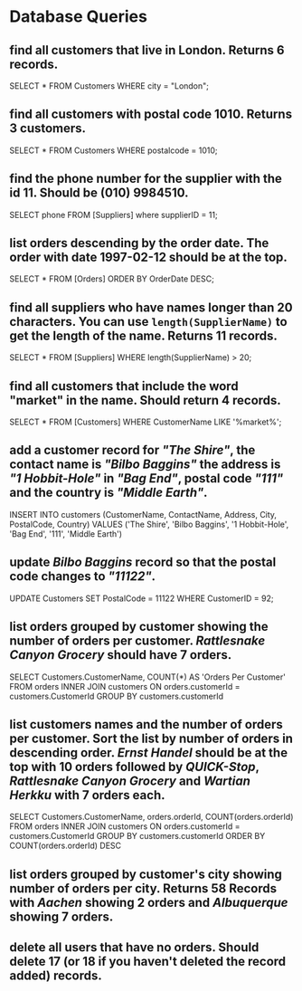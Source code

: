 # Database Queries

## find all customers that live in London. Returns 6 records.
SELECT * FROM Customers WHERE city = "London";

## find all customers with postal code 1010. Returns 3 customers.
SELECT * FROM Customers WHERE postalcode = 1010;

## find the phone number for the supplier with the id 11. Should be (010) 9984510.
SELECT phone FROM [Suppliers] where supplierID = 11;

## list orders descending by the order date. The order with date 1997-02-12 should be at the top.
SELECT * FROM [Orders] ORDER BY OrderDate DESC;

## find all suppliers who have names longer than 20 characters. You can use `length(SupplierName)` to get the length of the name. Returns 11 records.
SELECT * FROM [Suppliers] WHERE length(SupplierName) > 20;

## find all customers that include the word "market" in the name. Should return 4 records.
SELECT * FROM [Customers] WHERE CustomerName LIKE '%market%';

## add a customer record for _"The Shire"_, the contact name is _"Bilbo Baggins"_ the address is _"1 Hobbit-Hole"_ in _"Bag End"_, postal code _"111"_ and the country is _"Middle Earth"_.
INSERT INTO customers (CustomerName, ContactName, Address, City, PostalCode, Country)
VALUES ('The Shire', 'Bilbo Baggins', '1 Hobbit-Hole', 'Bag End', '111', 'Middle Earth')

## update _Bilbo Baggins_ record so that the postal code changes to _"11122"_.
UPDATE Customers 
SET PostalCode = 11122
WHERE CustomerID = 92;

## list orders grouped by customer showing the number of orders per customer. _Rattlesnake Canyon Grocery_ should have 7 orders.
SELECT Customers.CustomerName, 
COUNT(*) AS 'Orders Per Customer'
FROM orders
INNER JOIN customers 
ON orders.customerId = customers.CustomerId
GROUP BY customers.customerId

## list customers names and the number of orders per customer. Sort the list by number of orders in descending order. _Ernst Handel_ should be at the top with 10 orders followed by _QUICK-Stop_, _Rattlesnake Canyon Grocery_ and _Wartian Herkku_ with 7 orders each.

SELECT Customers.CustomerName, orders.orderId,
COUNT(orders.orderId)
FROM orders
INNER JOIN customers 
ON orders.customerId = customers.CustomerId
GROUP BY customers.customerId 
ORDER BY COUNT(orders.orderId) DESC


## list orders grouped by customer's city showing number of orders per city. Returns 58 Records with _Aachen_ showing 2 orders and _Albuquerque_ showing 7 orders.



## delete all users that have no orders. Should delete 17 (or 18 if you haven't deleted the record added) records.
